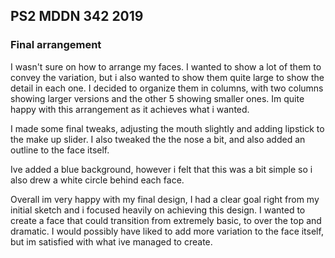 ## PS2 MDDN 342 2019

### Final arrangement

I wasn't sure on how to arrange my faces. I wanted to show a lot of them to convey the variation, but i also wanted to show them quite large to show the detail in each one. I decided to organize them in columns, with two columns showing larger versions and the other 5 showing smaller ones. Im quite happy with this arrangement as it achieves what i wanted. 

I made some final tweaks, adjusting the mouth slightly and adding lipstick to the make up slider. I also tweaked the the nose a bit, and also added an outline to the face itself. 

Ive added a blue background, however i felt that this was a bit simple so i also drew a white circle behind each face. 

Overall im very happy with my final design, I had a clear goal right from my initial sketch and i focused heavily on achieving this design. I wanted to create a face that could transition from extremely basic, to over the top and dramatic. I would possibly have liked to add more variation to the face itself, but im satisfied with what ive managed to create.

